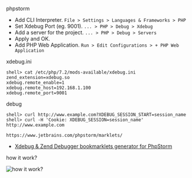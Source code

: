 phpstorm

- Add CLI Interpreter. `File > Settings > Languages & Frameworks > PHP`
- Set Xdebug Port (eg. 9001). `... > PHP > Debug > Xdebug`
- Add a server for the project. `... > PHP > Debug > Servers`
- Apply and OK.
- Add PHP Web Application. `Run > Edit Configurations > + PHP Web Application`

xdebug.ini 

```shell
shell> cat /etc/php/7.2/mods-available/xdebug.ini 
zend_extension=xdebug.so
xdebug.remote_enable=1
xdebug.remote_host=192.168.1.100
xdebug.remote_port=9001
```

debug

```shell
shell> curl http://www.example.com?XDEBUG_SESSION_START=session_name
shell> curl -H 'Cookie: XDEBUG_SESSION=session_name' http://www.example.com

https://www.jetbrains.com/phpstorm/marklets/
```

- [Xdebug & Zend Debugger bookmarklets generator for PhpStorm](https://www.jetbrains.com/phpstorm/marklets/)

how it work?

![how it work?](https://xdebug.org/images/docs/dbgp-setup.gif)




